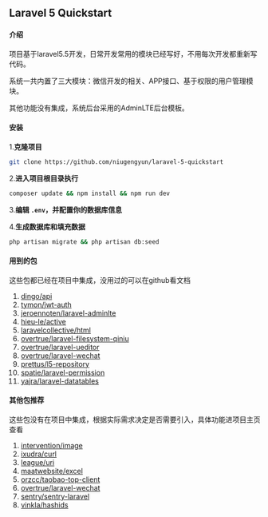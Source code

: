 ## Laravel 5 Quickstart

#### 介绍

项目基于laravel5.5开发，日常开发常用的模块已经写好，不用每次开发都重新写代码。

系统一共内置了三大模块：微信开发的相关、APP接口、基于权限的用户管理模块。

其他功能没有集成，系统后台采用的AdminLTE后台模板。



#### 安装

1.**克隆项目**

```bash
git clone https://github.com/niugengyun/laravel-5-quickstart
```

2.**进入项目根目录执行**

```bash
composer update && npm install && npm run dev
```

3.**编辑 `.env`，并配置你的数据库信息**

4.**生成数据库和填充数据**

```bash
php artisan migrate && php artisan db:seed
```



#### 用到的包

这些包都已经在项目中集成，没用过的可以在github看文档

1. [dingo/api](https://github.com/dingo/api)
2. [tymon/jwt-auth](https://github.com/tymondesigns/jwt-auth)
3. [jeroennoten/laravel-adminlte](https://github.com/jeroennoten/laravel-adminlte)
4. [hieu-le/active](https://github.com/letrunghieu/active)
5. [laravelcollective/html](https://github.com/LaravelCollective/html)
6. [overtrue/laravel-filesystem-qiniu](https://github.com/overtrue/laravel-filesystem-qiniu)
7. [overtrue/laravel-ueditor](https://github.com/overtrue/laravel-ueditor)
8. [overtrue/laravel-wechat](https://github.com/overtrue/laravel-wechat)
9. [prettus/l5-repository](https://github.com/andersao/l5-repository)
10. [spatie/laravel-permission](https://github.com/spatie/laravel-permission)
11. [yajra/laravel-datatables](https://github.com/yajra/laravel-datatables)



#### 其他包推荐

这些包没有在项目中集成，根据实际需求决定是否需要引入，具体功能进项目主页查看

1. [intervention/image](https://github.com/Intervention/image)
2. [ixudra/curl](https://github.com/ixudra/curl)
3. [league/uri](https://github.com/thephpleague/uri)
4. [maatwebsite/excel](https://github.com/Maatwebsite/Laravel-Excel)
5. [orzcc/taobao-top-client](https://github.com/orzcc/taobao-top-client)
6. [overtrue/laravel-wechat](https://github.com/overtrue/laravel-wechat)
7. [sentry/sentry-laravel](https://github.com/getsentry/sentry-laravel)
8. [vinkla/hashids](https://github.com/vinkla/laravel-hashids)